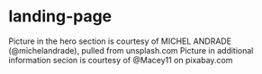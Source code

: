# landing-page

Picture in the hero section is courtesy of MICHEL ANDRADE (@michelandrade), pulled from unsplash.com
Picture in additional information secion is courtesy of @Macey11 on pixabay.com
